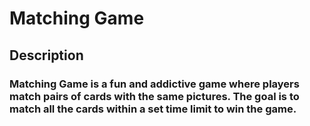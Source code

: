 # Matching Game

## Description

### Matching Game is a fun and addictive game where players match pairs of cards with the same pictures. The goal is to match all the cards within a set time limit to win the game.
